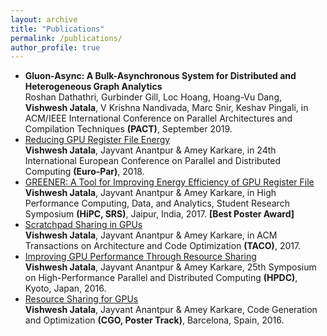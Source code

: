 ```yaml
---
layout: archive
title: "Publications"
permalink: /publications/
author_profile: true
---
```


* **Gluon-Async: A Bulk-Asynchronous System for Distributed and Heterogeneous Graph Analytics**  
Roshan Dathathri, Gurbinder Gill, Loc Hoang, Hoang-Vu Dang, **Vishwesh Jatala**, V Krishna Nandivada, Marc Snir, Keshav Pingali, in ACM/IEEE International Conference on Parallel Architectures and Compilation Techniques **(PACT)**, September 2019.
* [Reducing GPU Register File Energy](https://link.springer.com/chapter/10.1007/978-3-319-96983-1_6)  
**Vishwesh Jatala**, Jayvant Anantpur & Amey Karkare, in 24th International European Conference on Parallel and Distributed Computing **(Euro-Par)**, 2018.
* [GREENER: A Tool for Improving Energy Efficiency of GPU Register File](https://vishweshjatala.github.io/files/Greener.pdf)  
**Vishwesh Jatala**, Jayvant Anantpur & Amey Karkare, in High Performance Computing, Data, and Analytics, Student Research Symposium **(HiPC, SRS)**, Jaipur, India, 2017. **\[Best Poster Award\]**
* [Scratchpad Sharing in GPUs](http://dl.acm.org/citation.cfm?id=3075619)  
**Vishwesh Jatala**, Jayvant Anantpur & Amey Karkare, in ACM Transactions on Architecture and Code Optimization **(TACO)**, 2017.
* [Improving GPU Performance Through Resource Sharing](http://dl.acm.org/citation.cfm?id=2907298)  
**Vishwesh Jatala**, Jayvant Anantpur & Amey Karkare, 25th Symposium on High-Performance Parallel and Distributed Computing **(HPDC)**, Kyoto, Japan, 2016.
* [Resource Sharing for GPUs]((https://vishweshjatala.github.io/files/Poster.pdf))  
**Vishwesh Jatala**, Jayvant Anantpur & Amey Karkare, Code Generation and Optimization **(CGO, Poster Track)**, Barcelona, Spain, 2016. 
